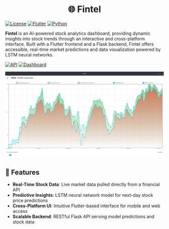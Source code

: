 
<h1 align="center">
    🌐 Fintel
</h1>

[![License](https://img.shields.io/badge/License-AGPL%20v3-blue)](./LICENSE)
[![Flutter](https://img.shields.io/badge/Frontend-Flutter-00B4AB)]((https://flutter.dev))
[![Python](https://img.shields.io/badge/Backend-Python-3572A5)](https://www.python.org)

**Fintel** is an AI-powered stock analytics dashboard, providing dynamic insights into stock trends through an interactive and cross-platform interface. Built with a Flutter frontend and a Flask backend, Fintel offers accessible, real-time market predictions and data visualization powered by LSTM neural networks.

[![API](https://github.com/aldhinn/Fintel/actions/workflows/api.yaml/badge.svg)](https://github.com/aldhinn/Fintel/actions/workflows/api.yaml) [![Dashboard](https://github.com/aldhinn/Fintel/actions/workflows/dashboard.yaml/badge.svg)](https://github.com/aldhinn/Fintel/actions/workflows/dashboard.yaml)

![Asset Details Screen](./screenshots/asset-details.png)

## 📌 Features
- **Real-Time Stock Data**: Live market data pulled directly from a financial API
- **Predictive Insights**: LSTM neural network model for next-day stock price predictions
- **Cross-Platform UI**: Intuitive Flutter-based interface for mobile and web access
- **Scalable Backend**: RESTful Flask API serving model predictions and stock data